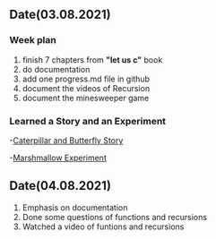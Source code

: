 ## Date(03.08.2021)
### Week plan
1. finish 7 chapters from ****"let us c"**** book
2. do documentation
3. add one progress.md file in github
3. document the videos of Recursion
4. document the minesweeper game
### Learned a Story and an Experiment
   -[Caterpillar and Butterfly Story](https://www.itstimetomeditate.org/caterpillar-butterfly-international-story/)
   
   -[Marshmallow Experiment](https://jamesclear.com/delayed-gratification)
   
## Date(04.08.2021)
1. Emphasis on documentation
2. Done some questions of functions and recursions
3. Watched a video of funtions and recursions
